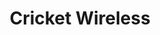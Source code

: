 ---
title: "Cricket Wireless"
url: /springfield/cricket-wireless-harlow-road/
shop: mobile phone
---